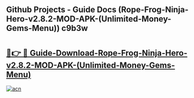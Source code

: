 ## Github Projects - Guide Docs (Rope-Frog-Ninja-Hero-v2.8.2-MOD-APK-(Unlimited-Money-Gems-Menu)) c9b3w

# <h2><a href="https://apkcomod.com?title=Rope-Frog-Ninja-Hero-v2.8.2-MOD-APK-(Unlimited-Money-Gems-Menu)">🔗👉 🔴 Guide-Download-Rope-Frog-Ninja-Hero-v2.8.2-MOD-APK-(Unlimited-Money-Gems-Menu) </a></h2>

[![acn](https://github.com/user-attachments/assets/0f9c940e-d8b0-45ae-aac7-cd30a18b3e1c)](https://apkcomod.com?title=Rope-Frog-Ninja-Hero-v2.8.2-MOD-APK-(Unlimited-Money-Gems-Menu))
